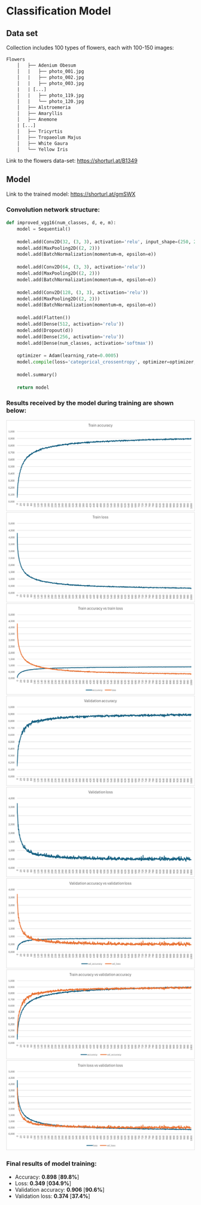 # Classification Model

## Data set

Collection includes 100 types of flowers, each with 100-150 images:

```
Flowers
    │   ├── Adenium Obesum
    │   |   ├── photo_001.jpg  
    │   |   ├── photo_002.jpg  
    │   |   ├── photo_003.jpg  
    |   | [...]
    │   |   ├── photo_119.jpg  
    │   |   └── photo_120.jpg  
    │   ├── Alstroemeria
    │   ├── Amaryllis
    │   ├── Anemone
    | [...]
    │   ├── Tricyrtis
    │   ├── Tropaeolum Majus
    │   ├── White Gaura
    │   └── Yellow Iris
```

Link to the flowers data-set: https://shorturl.at/B1349

## Model 

Link to the trained model: https://shorturl.at/gmSWX

### Convolution network structure: 

```python
def improved_vgg16(num_classes, d, e, m):
    model = Sequential()

    model.add(Conv2D(32, (3, 3), activation='relu', input_shape=(250, 250, 3)))
    model.add(MaxPooling2D((2, 2)))
    model.add(BatchNormalization(momentum=m, epsilon=e))

    model.add(Conv2D(64, (3, 3), activation='relu'))
    model.add(MaxPooling2D((2, 2)))
    model.add(BatchNormalization(momentum=m, epsilon=e))

    model.add(Conv2D(128, (3, 3), activation='relu'))
    model.add(MaxPooling2D((2, 2)))
    model.add(BatchNormalization(momentum=m, epsilon=e))

    model.add(Flatten())
    model.add(Dense(512, activation='relu'))
    model.add(Dropout(d))
    model.add(Dense(256, activation='relu'))
    model.add(Dense(num_classes, activation='softmax'))

    optimizer = Adam(learning_rate=0.0005)
    model.compile(loss='categorical_crossentropy', optimizer=optimizer, metrics=['accuracy'])

    model.summary()

    return model
```

### Results received by the model during training are shown below:

![Algorithm schema](./Images/acc.png)
![Algorithm schema](./Images/loss.png)
![Algorithm schema](./Images/acc_vs_loss.png)
![Algorithm schema](./Images/val_acc.png)
![Algorithm schema](./Images/val_loss.png)
![Algorithm schema](./Images/val_acc_vs_val_loss.png)
![Algorithm schema](./Images/acc_vs_val_acc.png)
![Algorithm schema](./Images/loss_vs_val_loss.png)

### Final results of model training:
- Accuracy: **0.898** [**89.8%**]
- Loss: **0.349** [**034.9%**]
- Validation accuracy: **0.906** [**90.6%**]
- Validation loss: **0.374** [**37.4%**]
